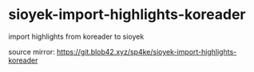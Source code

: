 # sioyek-import-highlights-koreader

import highlights from koreader to sioyek

source mirror: https://git.blob42.xyz/sp4ke/sioyek-import-highlights-koreader
